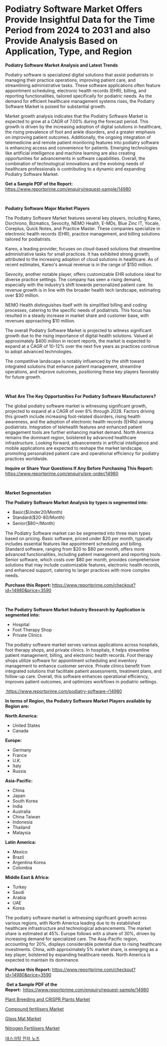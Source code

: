 <p><h1>Podiatry Software Market Offers Provide Insightful Data for the Time Period from 2024 to 2031 and also Provide Analysis Based on Application, Type, and Region</h1></p><p><strong>Podiatry Software Market Analysis and Latest Trends</strong></p>
<p><p>Podiatry software is specialized digital solutions that assist podiatrists in managing their practice operations, improving patient care, and streamlining administrative tasks. These software applications often feature appointment scheduling, electronic health records (EHR), billing, and reporting functionalities, tailored specifically for podiatric needs. As the demand for efficient healthcare management systems rises, the Podiatry Software Market is poised for substantial growth.</p><p>Market growth analysis indicates that the Podiatry Software Market is expected to grow at a CAGR of 7.00% during the forecast period. This growth is driven by the increasing adoption of digital solutions in healthcare, the rising prevalence of foot and ankle disorders, and a greater emphasis on improving patient outcomes. Additionally, the ongoing integration of telemedicine and remote patient monitoring features into podiatry software is enhancing access and convenience for patients. Emerging technologies like artificial intelligence and machine learning are also creating opportunities for advancements in software capabilities. Overall, the combination of technological innovations and the evolving needs of healthcare professionals is contributing to a dynamic and expanding Podiatry Software Market.</p></p>
<p><strong>Get a Sample PDF of the Report:&nbsp;</strong> <a href="https://www.reportprime.com/enquiry/request-sample/14980">https://www.reportprime.com/enquiry/request-sample/14980</a></p>
<p>&nbsp;</p>
<p><strong>Podiatry Software Major Market Players</strong></p>
<p><p>The Podiatry Software Market features several key players, including Kareo, Dsrchrono, Bizmatics, Sevocity, NEMO Health, E-MDs, Blue Zinc IT, Yocale, Coreplus, Quick Notes, and Practice Master. These companies specialize in electronic health records (EHR), practice management, and billing solutions tailored for podiatrists.</p><p>Kareo, a leading provider, focuses on cloud-based solutions that streamline administrative tasks for small practices. It has exhibited strong growth, attributed to the increasing adoption of cloud solutions in healthcare. As of recent estimates, Kareo's annual revenue is in the range of $150 million.</p><p>Sevocity, another notable player, offers customizable EHR solutions ideal for diverse practice settings. The company has seen a rising demand, especially with the industry’s shift towards personalized patient care. Its revenue growth is in line with the broader health tech landscape, estimating over $30 million.</p><p>NEMO Health distinguishes itself with its simplified billing and coding processes, catering to the specific needs of podiatrists. This focus has resulted in a steady increase in market share and customer base, with revenues approaching $10 million.</p><p>The overall Podiatry Software Market is projected to witness significant growth due to the rising importance of digital health solutions. Valued at approximately $400 million in recent reports, the market is expected to expand at a CAGR of 10-12% over the next five years as practices continue to adopt advanced technologies.</p><p>The competitive landscape is notably influenced by the shift toward integrated solutions that enhance patient management, streamline operations, and improve outcomes, positioning these key players favorably for future growth.</p></p>
<p>&nbsp;</p>
<p><strong>What Are The Key Opportunities For Podiatry Software Manufacturers?</strong></p>
<p><p>The global podiatry software market is witnessing significant growth, projected to expand at a CAGR of over 8% through 2028. Factors driving this growth include increasing foot-related disorders, rising health awareness, and the adoption of electronic health records (EHRs) among podiatrists. Integration of telehealth features and enhanced patient engagement tools are further enhancing market demand. North America remains the dominant region, bolstered by advanced healthcare infrastructure. Looking forward, advancements in artificial intelligence and mobile applications are expected to reshape the market landscape, promoting personalized patient care and operational efficiency for podiatry practices worldwide.</p></p>
<p><strong>Inquire or Share Your Questions If Any Before Purchasing This Report:</strong> <a href="https://www.reportprime.com/enquiry/pre-order/14980">https://www.reportprime.com/enquiry/pre-order/14980</a></p>
<p>&nbsp;</p>
<p><strong>Market Segmentation</strong></p>
<p><strong>The Podiatry Software Market Analysis by types is segmented into:</strong></p>
<p><ul><li>Basic($Under20/Month)</li><li>Standard($20-80/Month)</li><li>Senior($80+/Month）</li></ul></p>
<p><p>The Podiatry Software market can be segmented into three main types based on pricing. Basic software, priced under $20 per month, typically includes essential features like appointment scheduling and billing. Standard software, ranging from $20 to $80 per month, offers more advanced functionalities, including patient management and reporting tools. Senior software, which costs over $80 per month, provides comprehensive solutions that may include customizable features, electronic health records, and enhanced support, catering to larger practices with more complex needs.</p></p>
<p><strong>Purchase this Report:&nbsp;</strong><a href="https://www.reportprime.com/checkout?id=14980&price=3590">https://www.reportprime.com/checkout?id=14980&price=3590</a></p>
<p>&nbsp;</p>
<p><strong>The Podiatry Software Market Industry Research by Application is segmented into:</strong></p>
<p><ul><li>Hospital</li><li>Foot Therapy Shop</li><li>Private Clinics</li></ul></p>
<p><p>The podiatry software market serves various applications across hospitals, foot therapy shops, and private clinics. In hospitals, it helps streamline patient management, billing, and electronic health records. Foot therapy shops utilize software for appointment scheduling and inventory management to enhance customer service. Private clinics benefit from integrated solutions that facilitate patient assessments, treatment plans, and follow-up care. Overall, this software enhances operational efficiency, improves patient outcomes, and optimizes workflows in podiatric settings.</p></p>
<p><a href="https://www.reportprime.com/podiatry-software-r14980">&nbsp;https://www.reportprime.com/podiatry-software-r14980</a></p>
<p><strong>In terms of Region, the Podiatry Software Market Players available by Region are:</strong></p>
<p>
    <p> <strong> North America: </strong>
        <ul>
            <li>United States</li>
            <li>Canada</li>
        </ul>
        </p> 
    <p> <strong> Europe: </strong>
        <ul>
            <li>Germany</li>
            <li>France</li>
            <li>U.K.</li>
            <li>Italy</li>
            <li>Russia</li>
        </ul>
        </p> 
    <p> <strong> Asia-Pacific: </strong>
        <ul>
            <li>China</li>
            <li>Japan</li>
            <li>South Korea</li>
            <li>India</li>
            <li>Australia</li>
            <li>China Taiwan</li>
            <li>Indonesia</li>
            <li>Thailand</li>
            <li>Malaysia</li>
        </ul>
        </p> 
    <p> <strong> Latin America: </strong>
        <ul>
            <li>Mexico</li>
            <li>Brazil</li>
            <li>Argentina Korea</li>
            <li>Colombia</li>
        </ul>
        </p> 
    <p> <strong> Middle East & Africa: </strong>
        <ul>
            <li>Turkey</li>
            <li>Saudi</li>
            <li>Arabia</li>
            <li>UAE</li>
            <li>Korea</li>
        </ul>
    </p>
    </p>
<p><p>The podiatry software market is witnessing significant growth across various regions, with North America leading due to its established healthcare infrastructure and technological advancements. The market share is estimated at 45%. Europe follows with a share of 30%, driven by increasing demand for specialized care. The Asia-Pacific region, accounting for 20%, displays considerable potential due to rising healthcare investments. China, with approximately 5% market share, is emerging as a key player, bolstered by expanding healthcare needs. North America is expected to maintain its dominance.</p></p>
<p><strong>Purchase this Report: </strong><a href="https://www.reportprime.com/checkout?id=14980&price=3590">https://www.reportprime.com/checkout?id=14980&price=3590</a></p>
<p>&nbsp;<strong>Get a Sample PDF of the Report:&nbsp;&nbsp;</strong><a href="https://www.reportprime.com/enquiry/request-sample/14980">https://www.reportprime.com/enquiry/request-sample/14980</a></p>
<p><strong></strong></p>
<p><p><a href="https://www.linkedin.com/pulse/plant-breeding-crispr-plants-market-growth-outlook-from-2024-cabfc?trackingId=iiKek9aUSuKzXENsgiAwgg%3D%3D">Plant Breeding and CRISPR Plants Market</a></p><p><a href="https://issuu.com/reportprime-2/docs/compound-fertilisers-market-size-20_aed7c149794cd5">Compound fertilisers Market</a></p><p><a href="https://medium.com/@colin.dunca43545/the-glass-mat-market-prioritizes-cost-control-and-efficiency-enhancement-414490023c48">Glass Mat Market</a></p><p><a href="https://issuu.com/reportprime-2/docs/nitrogen-fertilisers-market-size-20_2d8ce1f84665f7">Nitrogen Fertilisers Market</a></p><p><a href="https://medium.com/@puputzim_20688/%EB%8D%B0%EC%8A%A4%ED%81%AC%ED%83%91-%EC%A0%84%EC%9E%90-%EC%BD%94-%EC%82%B0%EC%97%85-%EB%B6%80%EB%AC%B8-2024%EB%85%84%EB%B6%80%ED%84%B0-2031%EB%85%84%EA%B9%8C%EC%A7%80%EC%9D%98-%EC%83%88%EB%A1%9C%EC%9A%B4-%EA%B8%B0%EC%88%A0-%EB%B0%8F-%EC%8B%9C%EC%9E%A5-%EC%98%81%ED%96%A5-%EC%98%88%EC%B8%A1-0342ac2c2bdf">데스크탑 전자 노즈</a></p></p>